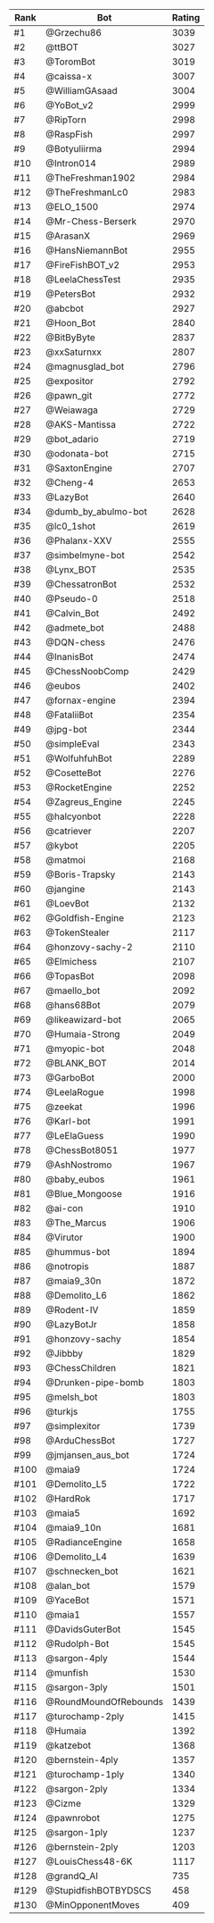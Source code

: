 Rank|Bot|Rating
---|---|---
#1|@Grzechu86|3039
#2|@ttBOT|3027
#3|@ToromBot|3019
#4|@caissa-x|3007
#5|@WilliamGAsaad|3004
#6|@YoBot_v2|2999
#7|@RipTorn|2998
#8|@RaspFish|2997
#9|@Botyuliirma|2994
#10|@Intron014|2989
#11|@TheFreshman1902|2984
#12|@TheFreshmanLc0|2983
#13|@ELO_1500|2974
#14|@Mr-Chess-Berserk|2970
#15|@ArasanX|2969
#16|@HansNiemannBot|2955
#17|@FireFishBOT_v2|2953
#18|@LeelaChessTest|2935
#19|@PetersBot|2932
#20|@abcbot|2927
#21|@Hoon_Bot|2840
#22|@BitByByte|2837
#23|@xxSaturnxx|2807
#24|@magnusglad_bot|2796
#25|@expositor|2792
#26|@pawn_git|2772
#27|@Weiawaga|2729
#28|@AKS-Mantissa|2722
#29|@bot_adario|2719
#30|@odonata-bot|2715
#31|@SaxtonEngine|2707
#32|@Cheng-4|2653
#33|@LazyBot|2640
#34|@dumb_by_abulmo-bot|2628
#35|@lc0_1shot|2619
#36|@Phalanx-XXV|2555
#37|@simbelmyne-bot|2542
#38|@Lynx_BOT|2535
#39|@ChessatronBot|2532
#40|@Pseudo-0|2518
#41|@Calvin_Bot|2492
#42|@admete_bot|2488
#43|@DQN-chess|2476
#44|@InanisBot|2474
#45|@ChessNoobComp|2429
#46|@eubos|2402
#47|@fornax-engine|2394
#48|@FataliiBot|2354
#49|@jpg-bot|2344
#50|@simpleEval|2343
#51|@WolfuhfuhBot|2289
#52|@CosetteBot|2276
#53|@RocketEngine|2252
#54|@Zagreus_Engine|2245
#55|@halcyonbot|2228
#56|@catriever|2207
#57|@kybot|2205
#58|@matmoi|2168
#59|@Boris-Trapsky|2143
#60|@jangine|2143
#61|@LoevBot|2132
#62|@Goldfish-Engine|2123
#63|@TokenStealer|2117
#64|@honzovy-sachy-2|2110
#65|@Elmichess|2107
#66|@TopasBot|2098
#67|@maello_bot|2092
#68|@hans68Bot|2079
#69|@likeawizard-bot|2065
#70|@Humaia-Strong|2049
#71|@myopic-bot|2048
#72|@BLANK_BOT|2014
#73|@GarboBot|2000
#74|@LeelaRogue|1998
#75|@zeekat|1996
#76|@Karl-bot|1991
#77|@LeElaGuess|1990
#78|@ChessBot8051|1977
#79|@AshNostromo|1967
#80|@baby_eubos|1961
#81|@Blue_Mongoose|1916
#82|@ai-con|1910
#83|@The_Marcus|1906
#84|@Virutor|1900
#85|@hummus-bot|1894
#86|@notropis|1887
#87|@maia9_30n|1872
#88|@Demolito_L6|1862
#89|@Rodent-IV|1859
#90|@LazyBotJr|1858
#91|@honzovy-sachy|1854
#92|@Jibbby|1829
#93|@ChessChildren|1821
#94|@Drunken-pipe-bomb|1803
#95|@melsh_bot|1803
#96|@turkjs|1755
#97|@simplexitor|1739
#98|@ArduChessBot|1727
#99|@jmjansen_aus_bot|1724
#100|@maia9|1724
#101|@Demolito_L5|1722
#102|@HardRok|1717
#103|@maia5|1692
#104|@maia9_10n|1681
#105|@RadianceEngine|1658
#106|@Demolito_L4|1639
#107|@schnecken_bot|1621
#108|@alan_bot|1579
#109|@YaceBot|1571
#110|@maia1|1557
#111|@DavidsGuterBot|1545
#112|@Rudolph-Bot|1545
#113|@sargon-4ply|1544
#114|@munfish|1530
#115|@sargon-3ply|1501
#116|@RoundMoundOfRebounds|1439
#117|@turochamp-2ply|1415
#118|@Humaia|1392
#119|@katzebot|1368
#120|@bernstein-4ply|1357
#121|@turochamp-1ply|1340
#122|@sargon-2ply|1334
#123|@Cizme|1329
#124|@pawnrobot|1275
#125|@sargon-1ply|1237
#126|@bernstein-2ply|1203
#127|@LouisChess48-6K|1117
#128|@grandQ_AI|735
#129|@StupidfishBOTBYDSCS|458
#130|@MinOpponentMoves|409
